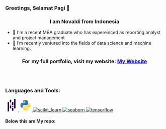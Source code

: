 ### Greetings, Selamat Pagi 👋

<!--
**envaldy/envaldy** is a ✨ _special_ ✨ repository because its `README.md` (this file) appears on your GitHub profile.

Here are some ideas to get you started:-->

<h3 align="center">I am Novaldi from Indonesia</h3>

- 🔭 I'm a recent MBA graduate who has expereinced as reporting analyst and project management
- 🌱 I’m recently ventured into the fields of data science and machine learning.

<h3 align="center">For my full portfolio, visit my website: <a href="https://envaldy.github.io/" style="color: blue;">My Website</a></h3>
<br>
<br>
<p align="left">
</p>

<h3 align="left">Languages and Tools:</h3>
<p align="left"> <a href="https://pandas.pydata.org/" target="_blank" rel="noreferrer"> <img src="https://raw.githubusercontent.com/devicons/devicon/2ae2a900d2f041da66e950e4d48052658d850630/icons/pandas/pandas-original.svg" alt="pandas" width="40" height="40"/> </a> <a href="https://www.python.org" target="_blank" rel="noreferrer"> <img src="https://raw.githubusercontent.com/devicons/devicon/master/icons/python/python-original.svg" alt="python" width="40" height="40"/> </a> <a href="https://scikit-learn.org/" target="_blank" rel="noreferrer"> <img src="https://upload.wikimedia.org/wikipedia/commons/0/05/Scikit_learn_logo_small.svg" alt="scikit_learn" width="40" height="40"/> </a> <a href="https://seaborn.pydata.org/" target="_blank" rel="noreferrer"> <img src="https://seaborn.pydata.org/_images/logo-mark-lightbg.svg" alt="seaborn" width="40" height="40"/> </a> <a href="https://www.tensorflow.org" target="_blank" rel="noreferrer"> <img src="https://www.vectorlogo.zone/logos/tensorflow/tensorflow-icon.svg" alt="tensorflow" width="40" height="40"/> </a> </p>

<h4 align="left">Below this are My repo:</h4>
